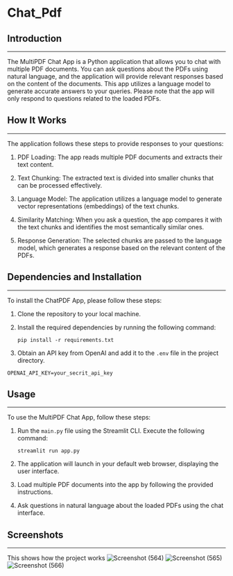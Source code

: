 # Chat_Pdf
##  Introduction
------------
The MultiPDF Chat App is a Python application that allows you to chat with multiple PDF documents. You can ask questions about the PDFs using natural language, and the application will provide relevant responses based on the content of the documents. This app utilizes a language model to generate accurate answers to your queries. Please note that the app will only respond to questions related to the loaded PDFs.

## How It Works
------------
The application follows these steps to provide responses to your questions:

1. PDF Loading: The app reads multiple PDF documents and extracts their text content.

2. Text Chunking: The extracted text is divided into smaller chunks that can be processed effectively.

3. Language Model: The application utilizes a language model to generate vector representations (embeddings) of the text chunks.

4. Similarity Matching: When you ask a question, the app compares it with the text chunks and identifies the most semantically similar ones.

5. Response Generation: The selected chunks are passed to the language model, which generates a response based on the relevant content of the PDFs.

## Dependencies and Installation
----------------------------
To install the ChatPDF App, please follow these steps:

1. Clone the repository to your local machine.

2. Install the required dependencies by running the following command:
   ```
   pip install -r requirements.txt
   ```

3. Obtain an API key from OpenAI and add it to the `.env` file in the project directory.
```commandline
OPENAI_API_KEY=your_secrit_api_key
```

## Usage
-----
To use the MultiPDF Chat App, follow these steps:

1. Run the `main.py` file using the Streamlit CLI. Execute the following command:
   ```
   streamlit run app.py
   ```

2. The application will launch in your default web browser, displaying the user interface.

3. Load multiple PDF documents into the app by following the provided instructions.

4. Ask questions in natural language about the loaded PDFs using the chat interface.

## Screenshots
--------
This shows how the project works
![Screenshot (564)](https://github.com/ayush0903/Chat_Pdf/assets/77916131/1be3d4b6-ed52-45a4-85d8-f9c517f26243)
![Screenshot (565)](https://github.com/ayush0903/Chat_Pdf/assets/77916131/fb0bf667-e853-42c6-971c-916b751d2449)
![Screenshot (566)](https://github.com/ayush0903/Chat_Pdf/assets/77916131/ee726ef3-8fdb-432d-a1e5-e96c27cf56b3)


